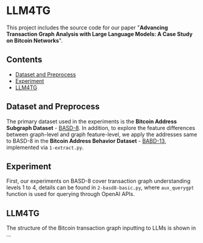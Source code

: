 # LLM4TG

This project includes the source code for our paper "**Advancing Transaction Graph Analysis with Large Language Models: A Case Study on Bitcoin Networks**". 

## Contents

- [Dataset and Preprocess](#dataset-and-preprocess)
- [Experiment](#experiment)
- [LLM4TG](#llm4tg)

## Dataset and Preprocess
The primary dataset used in the experiments is the **Bitcoin Address Subgraph Dataset** - [BASD-8](https://www.kaggle.com/datasets/lemonx/basd8). In addition, to explore the feature differences between graph-level and graph feature-level, we apply the addresses same to BASD-8 in the **Bitcoin Address Behavior Dataset** - [BABD-13](https://www.kaggle.com/datasets/lemonx/babd13), implemented via `1-extract.py`. 

## Experiment
First, our experiments on BASD-8 cover transaction graph understanding levels 1 to 4, details can be found in `2-basd8-basic.py`, where `aux_querygpt` function is used for querying through OpenAI APIs.

## LLM4TG
The structure of the Bitcoin transaction graph inputting to LLMs is shown in ...


